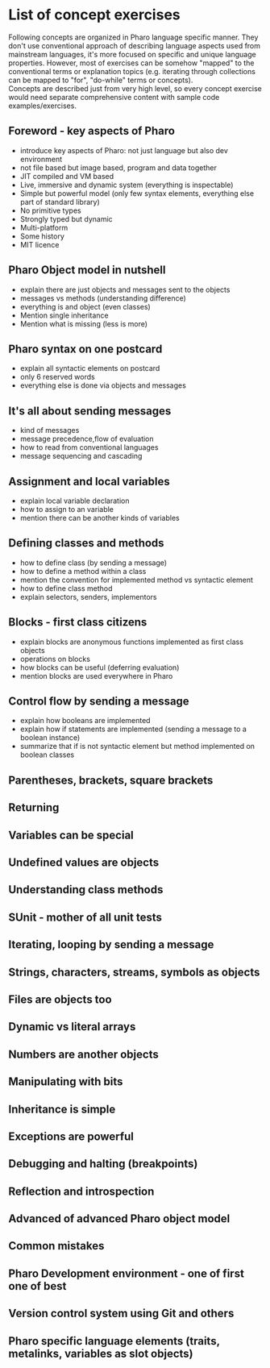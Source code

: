 # List of concept exercises

Following concepts are organized in Pharo language specific manner. They don't use conventional approach of describing language aspects used from mainstream languages, it's more focused on specific and unique language properties.
However, most of exercises can be somehow "mapped" to the conventional terms or explanation topics (e.g. iterating through collections can be mapped to "for", "do-while" terms or concepts).  
Concepts are described just from very high level, so every concept exercise would need separate comprehensive content with sample code examples/exercises.

## Foreword - key aspects of Pharo

- introduce key aspects of Pharo: not just language but also dev environment
- not file based but image based, program and data together
- JIT compiled and VM based
- Live, immersive and dynamic system (everything is inspectable)
- Simple but powerful model (only few syntax elements, everything else part of standard library)
- No primitive types
- Strongly typed but dynamic
- Multi-platform
- Some history
- MIT licence

## Pharo Object model in nutshell

- explain there are just objects and messages sent to the objects
- messages vs methods (understanding difference)
- everything is and object (even classes)
- Mention single inheritance
- Mention what is missing (less is more)

## Pharo syntax on one postcard

- explain all syntactic elements on postcard
- only 6 reserved words
- everything else is done via objects and messages

## It's all about sending messages

- kind of messages
- message precedence,flow of evaluation
- how to read from conventional languages
- message sequencing and cascading

## Assignment and local variables

- explain local variable declaration
- how to assign to an variable
- mention there can be another kinds of variables

## Defining classes and methods

- how to define class (by sending a message)
- how to define a method within a class
- mention the convention for implemented method vs syntactic element
- how to define class method
- explain selectors, senders, implementors

## Blocks - first class citizens

- explain blocks are anonymous functions implemented as first class objects
- operations on blocks
- how blocks can be useful (deferring evaluation)
- mention blocks are used everywhere in Pharo

## Control flow by sending a message

- explain how booleans are implemented
- explain how if statements are implemented (sending a message to a boolean instance)
- summarize that if is not syntactic element but method implemented on boolean classes

## Parentheses, brackets, square brackets

## Returning

## Variables can be special

## Undefined values are objects

## Understanding class methods

## SUnit - mother of all unit tests

## Iterating, looping by sending a message

## Strings, characters, streams, symbols as objects

## Files are objects too

## Dynamic vs literal arrays

## Numbers are another objects

## Manipulating with bits

## Inheritance is simple

## Exceptions are powerful

## Debugging and halting (breakpoints)

## Reflection and introspection

## Advanced of advanced Pharo object model

## Common mistakes

## Pharo Development environment - one of first one of best

## Version control system using Git and others

## Pharo specific language elements (traits, metalinks, variables as slot objects)

